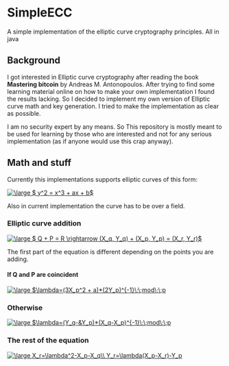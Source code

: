 # SimpleECC
A simple implementation of the elliptic curve cryptography principles. All in java

## Background
I got interested in Elliptic curve cryptography after reading the book **Mastering bitcoin** by  Andreas M. Antonopoulos. 
After trying to find some learning material online on how to make your own implementation I found the results lacking. 
So I decided to implement my own version of Elliptic curve math and key generation. I tried to make the implementation 
as clear as possible. 

I am no security expert by any means. So This repository is mostly meant to be used for learning by those who
 are interested and not for any serious implementation (as if anyone would use this crap anyway).
 
 
 ## Math and stuff
Currently this implementations supports elliptic curves of this form:

<a href="https://www.codecogs.com/eqnedit.php?latex=\dpi{100}&space;\fn_jvn&space;\large&space;$&space;y^2&space;=&space;x^3&space;&plus;&space;ax&space;&plus;&space;b$" target="_blank"><img src="https://latex.codecogs.com/gif.latex?\dpi{100}&space;\fn_jvn&space;\large&space;$&space;y^2&space;=&space;x^3&space;&plus;&space;ax&space;&plus;&space;b$" title="\large $ y^2 = x^3 + ax + b$" /></a>

Also in current implementation the curve has to be over a field.

### Elliptic curve addition
 <a href="https://www.codecogs.com/eqnedit.php?latex=\dpi{100}&space;\fn_jvn&space;\large&space;$&space;Q&space;&plus;&space;P&space;=&space;R&space;\rightarrow&space;(X_q,&space;Y_q)&space;&plus;&space;(X_p,&space;Y_p)&space;=&space;(X_r,&space;Y_r)$" target="_blank"><img src="https://latex.codecogs.com/gif.latex?\dpi{100}&space;\fn_jvn&space;\large&space;$&space;Q&space;&plus;&space;P&space;=&space;R&space;\rightarrow&space;(X_q,&space;Y_q)&space;&plus;&space;(X_p,&space;Y_p)&space;=&space;(X_r,&space;Y_r)$" title="\large $ Q + P = R \rightarrow (X_q, Y_q) + (X_p, Y_p) = (X_r, Y_r)$" /></a>
 
 The first part of the equation is different depending on the points you are adding.
 
 #### If Q and P are coincident
 <a href="https://www.codecogs.com/eqnedit.php?latex=\dpi{100}&space;\fn_jvn&space;\large&space;$\lambda=(3X_p^2&space;&plus;&space;a)*(2Y_p)^{-1}\;\;mod\;\;p" target="_blank"><img src="https://latex.codecogs.com/gif.latex?\dpi{100}&space;\fn_jvn&space;\large&space;$\lambda=(3X_p^2&space;&plus;&space;a)*(2Y_p)^{-1}\;\;mod\;\;p" title="\large $\lambda=(3X_p^2 + a)*(2Y_p)^{-1}\;\;mod\;\;p" /></a>

### Otherwise
<a href="https://www.codecogs.com/eqnedit.php?latex=\dpi{100}&space;\fn_jvn&space;\large&space;$\lambda=(Y_q-&Y_p)*(X_q-X_p)^{-1}\;\;mod\;\;p" target="_blank"><img src="https://latex.codecogs.com/gif.latex?\dpi{100}&space;\fn_jvn&space;\large&space;$\lambda=(Y_q-&Y_p)*(X_q-X_p)^{-1}\;\;mod\;\;p" title="\large $\lambda=(Y_q-&Y_p)*(X_q-X_p)^{-1}\;\;mod\;\;p" /></a>

### The rest of the equation
<a href="https://www.codecogs.com/eqnedit.php?latex=\dpi{100}&space;\fn_jvn&space;\large&space;X_r=\lambda^2-X_p-X_q\\&space;Y_r=\lambda(X_p-X_r)-Y_p" target="_blank"><img src="https://latex.codecogs.com/gif.latex?\dpi{100}&space;\fn_jvn&space;\large&space;X_r=\lambda^2-X_p-X_q\\&space;Y_r=\lambda(X_p-X_r)-Y_p" title="\large X_r=\lambda^2-X_p-X_q\\ Y_r=\lambda(X_p-X_r)-Y_p" /></a>

